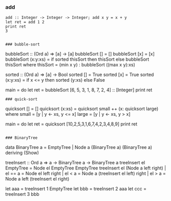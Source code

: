 ### add
```
add :: Integer -> Integer -> Integer; add x y = x + y  
let ret = add 1 2  
print ret
3


### bubble-sort
```
bubbleSort :: (Ord a) => [a] -> [a]
bubbleSort [] = []
bubbleSort [x] = [x]
bubbleSort (x:y:xs) = if sorted thisSort then thisSort else bubbleSort thisSort
    where thisSort = (min x y) : bubbleSort ((max x y):xs)

sorted :: (Ord a) => [a] -> Bool
sorted [] = True
sorted [x] = True
sorted (x:y:xs) = if x <= y then sorted (y:xs) else False

main = do
    let ret = bubbleSort [6, 5, 3, 1, 8, 7, 2, 4] :: [Integer]
    print ret
```
### quick-sort
```
quicksort [] = []
quicksort (x:xs) = quicksort small ++ (x: quicksort large)
    where small = [y | y <- xs, y <= x]
          large = [y | y <- xs, y > x]

main = do
    let ret = quicksort [10,2,5,3,1,6,7,4,2,3,4,8,9]
    print ret
```

### BinaryTree
```
data BinaryTree a = EmptyTree | Node a (BinaryTree a) (BinaryTree a)
     deriving (Show)

treeInsert :: Ord a => a -> BinaryTree a -> BinaryTree a
treeInsert el EmptyTree = Node el EmptyTree EmptyTree
treeInsert el (Node a left right)
       | el == a = Node el left right
       | el < a = Node a (treeInsert el left) right
       | el > a = Node a left (treeInsert el right)
       
let aaa = treeInsert 1 EmptyTree
let bbb = treeInsert 2 aaa
let ccc = treeInsert 3 bbb
```
